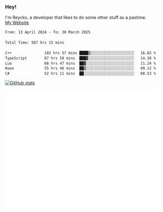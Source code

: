 ### Hey!
I'm Reycko, a developer that likes to do some other stuff as a pastime.  
[My Website](https://reycko.root.sx)

<!--START_SECTION:wakasection-->

```txt
From: 13 April 2024 - To: 30 March 2025

Total Time: 587 hrs 15 mins

C++               102 hrs 57 mins ████▒░░░░░░░░░░░░░░░░░░░░   16.82 %
TypeScript        87 hrs 58 mins  ███▓░░░░░░░░░░░░░░░░░░░░░   14.38 %
Lua               68 hrs 47 mins  ██▓░░░░░░░░░░░░░░░░░░░░░░   11.24 %
Haxe              55 hrs 46 mins  ██▒░░░░░░░░░░░░░░░░░░░░░░   09.12 %
C#                52 hrs 11 mins  ██░░░░░░░░░░░░░░░░░░░░░░░   08.53 %
```

<!--END_SECTION:wakasection-->

[![GitHub stats](https://github-readme-stats.vercel.app/api?username=Reycko&show_icons=true&theme=dark&hide_title=true&count_private=true)](https://github.com/anuraghazra/github-readme-stats)

![Metrics](/github-metrics.svg)
